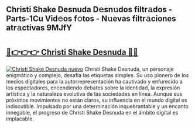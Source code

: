 ## Christi Shake Desnuda D𝚎sn𝚞dos filtr𝚊dos - Parts-1Cu Vid𝚎os f𝚘tos - N𝚞evas filtr𝚊ciones atr𝚊ctivas 9MJfY

# <h2><a href="http://mb332g.tromn.icu/?c=Christi+Shake+Desnuda">🔗👉👉👉 Christi Shake Desnuda 🔗🔗</a></h2>

[![Christi Shake Desnuda nuevo](https://i.imgur.com/pEAQMta.gif)](http://mb332g.tromn.icu/?c=Christi+Shake+Desnuda)
Christi Shake Desnuda, un personaje enigmático y complejo, desafía las etiquetas simples. Su uso pionero de los medios digitales para la autorrepresentación ha cautivado y enfurecido a los espectadores, encendiendo debates sobre la identidad, la expresión artística y la naturaleza evolutiva de las sociedades en línea. Aunque sus próximos movimientos no están claros, su influencia en el mundo digital es indiscutible. Impulsado por una determinación inquebrantable y un encanto innegable, el progreso de Christi Shake Desnuda en el ámbito digital es implacable.
